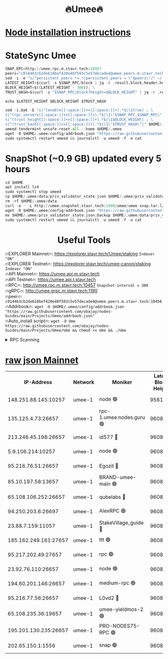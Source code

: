 <h1 align="center"> 🔥Umee🔥</h1>


[Node installation instructions](https://github.com/obajay/nodes-Guides/tree/main/Projects/Umee)
=
# StateSync Umee
```python
SNAP_RPC=http://umee.rpc.m.stavr.tech:10457
peers="c014463cb2de618bef420e40f503c5e57decade4@umee.peers.m.stavr.tech:10456"
sed -i -e "s/^persistent_peers *=.*/persistent_peers = \"$peers\"/" ~/.umee/config/config.toml
LATEST_HEIGHT=$(curl -s $SNAP_RPC/block | jq -r .result.block.header.height); \
BLOCK_HEIGHT=$((LATEST_HEIGHT - 300)); \
TRUST_HASH=$(curl -s "$SNAP_RPC/block?height=$BLOCK_HEIGHT" | jq -r .result.block_id.hash)

echo $LATEST_HEIGHT $BLOCK_HEIGHT $TRUST_HASH

sed -i.bak -E "s|^(enable[[:space:]]+=[[:space:]]+).*$|\1true| ; \
s|^(rpc_servers[[:space:]]+=[[:space:]]+).*$|\1\"$SNAP_RPC,$SNAP_RPC\"| ; \
s|^(trust_height[[:space:]]+=[[:space:]]+).*$|\1$BLOCK_HEIGHT| ; \
s|^(trust_hash[[:space:]]+=[[:space:]]+).*$|\1\"$TRUST_HASH\"|" $HOME/.umee/config/config.toml
umeed tendermint unsafe-reset-all --home $HOME/.umee
wget -O $HOME/.umee/config/addrbook.json "https://raw.githubusercontent.com/obajay/nodes-Guides/main/Projects/Umee/addrbook.json"
sudo systemctl restart umeed && journalctl -u umeed -f -o cat
```
# SnapShot (~0.9 GB) updated every 5 hours
```python
cd $HOME
apt install lz4
sudo systemctl stop umeed
cp $HOME/.umee/data/priv_validator_state.json $HOME/.umee/priv_validator_state.json.backup
rm -rf $HOME/.umee/data
curl -o - -L http://umee.snapshot.stavr.tech:1000/umee/umee-snap.tar.lz4 | lz4 -c -d - | tar -x -C $HOME/.umee --strip-components 2
wget -O $HOME/.umee/config/addrbook.json "https://raw.githubusercontent.com/obajay/nodes-Guides/main/Projects/Umee/addrbook.json"
mv $HOME/.umee/priv_validator_state.json.backup $HOME/.umee/data/priv_validator_state.json
sudo systemctl restart umeed && journalctl -u umeed -f -o cat
```
 <h1 align="center"> Useful Tools</h1>

🔥EXPLORER Mainnet🔥:      https://explorer.stavr.tech/Umee/staking             `Indexer "ON"` \
🔥EXPLORER Testnet🔥:        https://explorer.stavr.tech/umee-canon/staking      `Indexer "ON"` \
🔥API Mainnet🔥:                   https://umee.api.m.stavr.tech \
🔥API Testnet🔥:                     https://umee.api.t.stavr.tech \
🔥RPC🔥:                                   http://umee.rpc.m.stavr.tech:10457                     `Snapshot-interval = 300` \
🔥gRPC🔥:                              http://umee.grpc.m.stavr.tech:1190 \
🔥peer🔥:                     `c014463cb2de618bef420e40f503c5e57decade4@umee.peers.m.stavr.tech:10456` \
🔥Addrbook🔥:    ```wget -O $HOME/.umee/config/addrbook.json "https://raw.githubusercontent.com/obajay/nodes-Guides/main/Projects/Umee/addrbook.json"``` \
🔥Auto_install script🔥: ```wget -O Ume https://raw.githubusercontent.com/obajay/nodes-Guides/main/Projects/Umee/Ume && chmod +x Ume && ./Ume```

<details>
<summary>RPC Scanning</summary>

<h2 align="center"> We scan nodes in real time every 4 hours. And we provide the final result of RPC endpoints.
We cannot influence the operation of these nodes in any way. </h2>


```python
If Voting Power is higher than 0 --> then the Node is a validator of the network and may be subject to attack and be a potential threat to the chain.
```
```python
We marked such validators with a red symbol
```

</details>

[raw json Mainnet](https://rpc-check.umeem.stavr.tech/umeem/rpc-umeem-result.json)
=



<table><tr><th>IP-Address</th><th>Network</th><th>Moniker</th><th>Latest Block Height</th><th>Earliest Block Height</th><th>Catching Up</th><th>Tx Index</th><th>Voting Power</th><th>Scan Time</th></tr><tr><td>148.251.88.145:10257</td><td>umee-1</td><td>node 🟢</td><td>9561500</td><td>5050395</td><td>False</td><td>on</td><td>0</td><td>2023-12-09T22:16:15.613988819UTC</td></tr><tr><td>135.125.4.73:26657</td><td>umee-1</td><td>rpc-1.umee.nodes.guru 🟢</td><td>9608404</td><td>5167386</td><td>False</td><td>on</td><td>0</td><td>2023-12-09T22:17:53.717430193UTC</td></tr><tr><td>213.246.45.198:26657</td><td>umee-1</td><td>id577 🔴</td><td>9608389</td><td>7100001</td><td>False</td><td>on</td><td>35122786</td><td>2023-12-09T22:16:20.038028842UTC</td></tr><tr><td>5.9.106.214:10257</td><td>umee-1</td><td>node 🟢</td><td>9608400</td><td>7942001</td><td>False</td><td>on</td><td>0</td><td>2023-12-09T22:17:25.403201119UTC</td></tr><tr><td>95.216.76.51:26657</td><td>umee-1</td><td>Egozit 🔴</td><td>9608405</td><td>8262001</td><td>False</td><td>off</td><td>37712654</td><td>2023-12-09T22:17:52.438242738UTC</td></tr><tr><td>85.10.197.58:13657</td><td>umee-1</td><td>BRAND-umee-main 🟢</td><td>9608392</td><td>8427832</td><td>False</td><td>on</td><td>0</td><td>2023-12-09T22:16:41.624515925UTC</td></tr><tr><td>65.108.106.252:26657</td><td>umee-1</td><td>qubelabs 🔴</td><td>9608393</td><td>8825432</td><td>False</td><td>on</td><td>36828782</td><td>2023-12-09T22:16:41.983003690UTC</td></tr><tr><td>94.250.203.6:26697</td><td>umee-1</td><td>AlexRPC 🟢</td><td>9608391</td><td>8910001</td><td>False</td><td>on</td><td>0</td><td>2023-12-09T22:16:33.102511025UTC</td></tr><tr><td>23.88.7.159:11057</td><td>umee-1</td><td>StakeVillage_guide 🔴</td><td>9608399</td><td>9137726</td><td>False</td><td>on</td><td>1330648</td><td>2023-12-09T22:17:19.742824025UTC</td></tr><tr><td>185.162.249.161:27657</td><td>umee-1</td><td>ttt 🟢</td><td>9608398</td><td>9321953</td><td>False</td><td>on</td><td>0</td><td>2023-12-09T22:17:13.283913570UTC</td></tr><tr><td>95.217.202.49:27657</td><td>umee-1</td><td>rpc 🟢</td><td>9608398</td><td>9440090</td><td>False</td><td>on</td><td>0</td><td>2023-12-09T22:17:12.987263369UTC</td></tr><tr><td>23.92.76.110:26657</td><td>umee-1</td><td>node 🟢</td><td>9608412</td><td>9468001</td><td>False</td><td>on</td><td>0</td><td>2023-12-09T22:18:36.462499086UTC</td></tr><tr><td>194.60.201.146:26657</td><td>umee-1</td><td>medium-rpc 🟢</td><td>9608390</td><td>9484365</td><td>False</td><td>on</td><td>0</td><td>2023-12-09T22:16:28.574686900UTC</td></tr><tr><td>95.216.77.56:26657</td><td>umee-1</td><td>L0vd2 🔴</td><td>9608408</td><td>9508408</td><td>False</td><td>off</td><td>37496559</td><td>2023-12-09T22:18:11.003258256UTC</td></tr><tr><td>65.108.235.36:19657</td><td>umee-1</td><td>umee-yieldmos-2 🟢</td><td>9608381</td><td>9575548</td><td>False</td><td>on</td><td>0</td><td>2023-12-09T22:15:34.427129183UTC</td></tr><tr><td>195.201.130.235:26657</td><td>umee-1</td><td>PRO-NODES75-RPC 🟢</td><td>9608399</td><td>9586093</td><td>False</td><td>on</td><td>0</td><td>2023-12-09T22:17:22.069277799UTC</td></tr><tr><td>202.65.150.1:1556</td><td>umee-1</td><td>snap 🟢</td><td>9608400</td><td>9602066</td><td>False</td><td>off</td><td>0</td><td>2023-12-09T22:17:23.003230726UTC</td></tr></table>